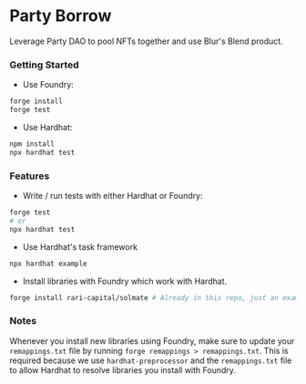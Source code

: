 # Party Borrow

Leverage Party DAO to pool NFTs together and use Blur's Blend product.

### Getting Started

-   Use Foundry:

```bash
forge install
forge test
```

-   Use Hardhat:

```bash
npm install
npx hardhat test
```

### Features

-   Write / run tests with either Hardhat or Foundry:

```bash
forge test
# or
npx hardhat test
```

-   Use Hardhat's task framework

```bash
npx hardhat example
```

-   Install libraries with Foundry which work with Hardhat.

```bash
forge install rari-capital/solmate # Already in this repo, just an example
```

### Notes

Whenever you install new libraries using Foundry, make sure to update your `remappings.txt` file by running `forge remappings > remappings.txt`. This is required because we use `hardhat-preprocessor` and the `remappings.txt` file to allow Hardhat to resolve libraries you install with Foundry.
